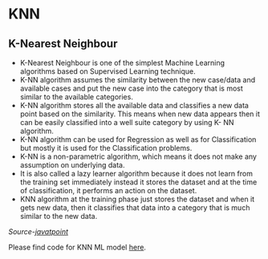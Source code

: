 # KNN
## K-Nearest Neighbour
- K-Nearest Neighbour is one of the simplest Machine Learning algorithms based on Supervised Learning technique.
- K-NN algorithm assumes the similarity between the new case/data and available cases and put the new case into the category that is most similar to the available categories.
- K-NN algorithm stores all the available data and classifies a new data point based on the similarity. This means when new data appears then it can be easily classified into a well suite category by using K- NN algorithm.
- K-NN algorithm can be used for Regression as well as for Classification but mostly it is used for the Classification problems.
- K-NN is a non-parametric algorithm, which means it does not make any assumption on underlying data.
- It is also called a lazy learner algorithm because it does not learn from the training set immediately instead it stores the dataset and at the time of classification, it performs an action on the dataset.
- KNN algorithm at the training phase just stores the dataset and when it gets new data, then it classifies that data into a category that is much similar to the new data.

_Source-[javatpoint](https://www.javatpoint.com/k-nearest-neighbor-algorithm-for-machine-learning)_

Please find code for KNN ML model [here](https://github.com/Thirumalai-97/Machine-Learning/tree/main/My%20ML%20Model's/KNN).

